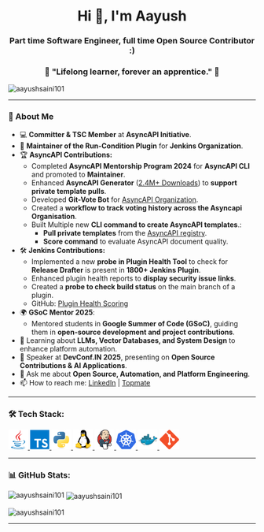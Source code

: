 <h1 align="center">Hi 👋, I'm Aayush</h1>
<h3 align="center">Part time Software Engineer, full time Open Source Contributor :)</h3>
 <h3 align="center">📖 "Lifelong learner, forever an apprentice." 📖</h3>
<p align="left"> <img src="https://komarev.com/ghpvc/?username=aayushsaini101&label=Profile%20views&color=0e75b6&style=flat" alt="aayushsaini101" /> </p>

---

### 🚀 About Me
- 💻 **Committer & TSC Member** at **AsyncAPI Initiative**.
- 🔧 **Maintainer of the Run-Condition Plugin** for **Jenkins Organization**.
- 🏆 **AsyncAPI Contributions:**
  - Completed **AsyncAPI Mentorship Program 2024** for **AsyncAPI CLI** and promoted to **Maintainer**.
  - Enhanced **AsyncAPI Generator** ([2.4M+ Downloads](https://github.com/asyncapi/generator)) to **support private template pulls**.
  - Developed **Git-Vote Bot** for [AsyncAPI Organization](https://github.com/asyncapi).
  - Created a **workflow to track voting history across the Asyncapi Organisation**.
  - Built Multiple new **CLI command to create AsyncAPI templates**.:
    - **Pull private templates** from the [AsyncAPI registry](https://github.com/asyncapi/cli).
    - **Score command** to evaluate AsyncAPI document quality.
- 🛠 **Jenkins Contributions:**
  - Implemented a new **probe in Plugin Health Tool** to check for **Release Drafter** is present in **1800+ Jenkins Plugin**.
  - Enhanced plugin health reports to **display security issue links**.
  - Created a **probe to check build status** on the main branch of a plugin.
  - GitHub: [Plugin Health Scoring](https://github.com/jenkins-infra/plugin-health-scoring)
- 🌍 **GSoC Mentor 2025**:
  - Mentored students in **Google Summer of Code (GSoC)**, guiding them in **open-source development and project contributions**.
- 🌱 Learning about **LLMs, Vector Databases, and System Design** to enhance platform automation.
- 🎤 Speaker at **DevConf.IN 2025**, presenting on **Open Source Contributions & AI Applications**.
- 💬 Ask me about **Open Source, Automation, and Platform Engineering**.
- 📫 How to reach me: [LinkedIn](https://www.linkedin.com/in/aayush-saini-0a25931b1/) | [Topmate](https://topmate.io/aayush_saini)

---

<h3 align="left">🛠 Tech Stack:</h3>
<p align="left"> 
  <a href="https://www.java.com/" target="_blank"> <img src="https://raw.githubusercontent.com/devicons/devicon/master/icons/java/java-original.svg" alt="java" width="40" height="40"/> </a>
  <a href="https://www.typescriptlang.org/" target="_blank"> <img src="https://raw.githubusercontent.com/devicons/devicon/master/icons/typescript/typescript-original.svg" alt="typescript" width="40" height="40"/> </a>
  <a href="https://www.python.org" target="_blank"> <img src="https://raw.githubusercontent.com/devicons/devicon/master/icons/python/python-original.svg" alt="python" width="40" height="40"/> </a>  
  <a href="https://www.linux.org/" target="_blank"> <img src="https://raw.githubusercontent.com/devicons/devicon/master/icons/linux/linux-original.svg" alt="linux" width="40" height="40"/> </a> 
  <a href="https://www.jenkins.io/" target="_blank"> <img src="https://raw.githubusercontent.com/devicons/devicon/master/icons/jenkins/jenkins-original.svg" alt="jenkins" width="40" height="40"/> </a> 
  <a href="https://kubernetes.io/" target="_blank"> <img src="https://raw.githubusercontent.com/devicons/devicon/master/icons/kubernetes/kubernetes-plain.svg" alt="kubernetes" width="40" height="40"/> </a> 
  <a href="https://www.docker.com/" target="_blank"> <img src="https://raw.githubusercontent.com/devicons/devicon/master/icons/docker/docker-original.svg" alt="docker" width="40" height="40"/> </a> 
  <a href="https://git-scm.com/" target="_blank"> <img src="https://raw.githubusercontent.com/devicons/devicon/master/icons/git/git-original.svg" alt="git" width="40" height="40"/> </a> 
</p>

---

<h3 align="left">📊 GitHub Stats:</h3>
<p><img align="left" src="https://github-readme-stats.vercel.app/api/top-langs?username=aayushsaini101&show_icons=true&locale=en&layout=compact" alt="aayushsaini101" /></p>
<p>&nbsp;<img align="center" src="https://github-readme-stats.vercel.app/api?username=aayushsaini101&show_icons=true&locale=en" alt="aayushsaini101" /></p>
<p><img align="center" src="https://github-readme-streak-stats.herokuapp.com/?user=aayushsaini101&" alt="aayushsaini101" /></p>

---
